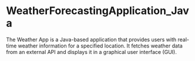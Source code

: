 # WeatherForecastingApplication_Java
The Weather App is a Java-based application that provides users with real-time weather information for a specified location. It fetches weather data from an external API and displays it in a graphical user interface (GUI).
